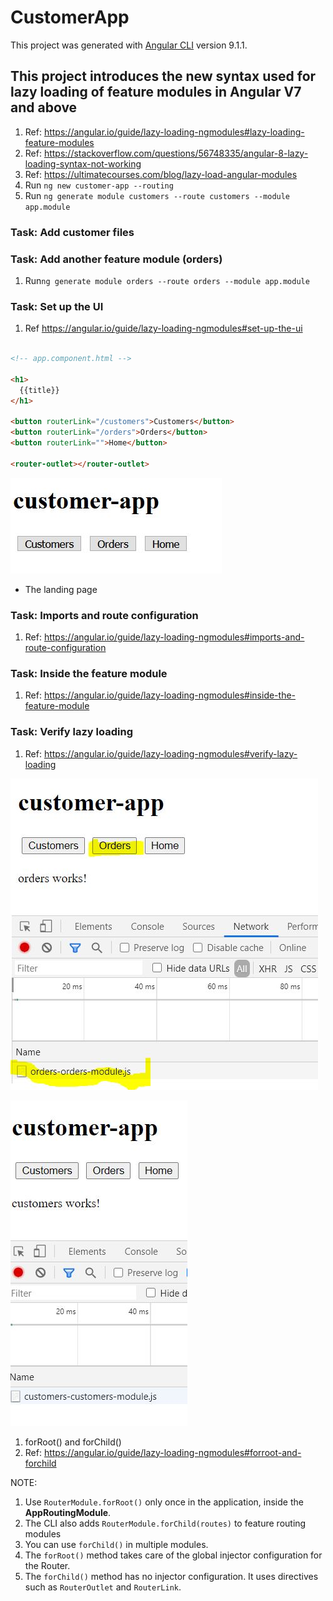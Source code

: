 # CustomerApp

This project was generated with [Angular CLI](https://github.com/angular/angular-cli) version 9.1.1.

## This project introduces the new syntax used for lazy loading of feature modules in Angular V7 and above

1. Ref: <https://angular.io/guide/lazy-loading-ngmodules#lazy-loading-feature-modules>
2. Ref: <https://stackoverflow.com/questions/56748335/angular-8-lazy-loading-syntax-not-working>
3. Ref: <https://ultimatecourses.com/blog/lazy-load-angular-modules>
4. Run ```ng new customer-app --routing```
5. Run ```ng generate module customers --route customers --module app.module```

### Task: Add customer files

### Task: Add another feature module (orders)

1. Run```ng generate module orders --route orders --module app.module```

### Task: Set up the UI

1. Ref <https://angular.io/guide/lazy-loading-ngmodules#set-up-the-ui>

```html

<!-- app.component.html -->

<h1>
  {{title}}
</h1>

<button routerLink="/customers">Customers</button>
<button routerLink="/orders">Orders</button>
<button routerLink="">Home</button>

<router-outlet></router-outlet>

```

![Landing page](/src/app/images/ui.jpg)

- The landing page

### Task: Imports and route configuration

1. Ref: <https://angular.io/guide/lazy-loading-ngmodules#imports-and-route-configuration>

### Task: Inside the feature module

1. Ref: <https://angular.io/guide/lazy-loading-ngmodules#inside-the-feature-module>

### Task: Verify lazy loading

1. Ref: <https://angular.io/guide/lazy-loading-ngmodules#verify-lazy-loading>

![Orders page](/src/app/images/orders.jpg)

![Customers page](/src/app/images/customers.jpg)

1. forRoot() and forChild()
2. Ref: <https://angular.io/guide/lazy-loading-ngmodules#forroot-and-forchild>

NOTE:

1. Use ```RouterModule.forRoot()``` only once in the application, inside the **AppRoutingModule**.
2. The CLI also adds ```RouterModule.forChild(routes)``` to feature routing modules
3. You can use ```forChild()``` in multiple modules.
4. The ```forRoot()``` method takes care of the global injector configuration for the Router.
5. The ```forChild()``` method has no injector configuration. It uses directives such as ```RouterOutlet``` and ```RouterLink```.
